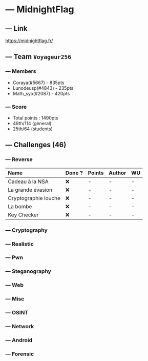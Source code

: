 # — MidnightFlag
## — Link
https://midnightflag.fr/
## — Team `Voyageur256`
### — Members
* Coraya(#5667) - 835pts
* Lunodeusp(#4843) - 235pts
* Math_syo(#2087) - 420pts
### — Score
* Total points : 1490pts
* 49th/114 (general)
* 25th/64 (students)
## — Challenges (46)
### — Reverse
| Name | Done ? | Points | Author | WU |
| :--- | :----- | :----- | :----- | :- |
| Cadeau à la NSA | ❌ | - | - | - |
| La grande évasion | :x: | - | - | - |
| Cryptographie louche | :x: | - | - | - |
| La bombe | :x: | - | - | - | 
| Key Checker | :x: | - | - | - |
### — Cryptography
### — Realistic
### — Pwn
### — Steganography
### — Web
### — Misc
### — OSINT
### — Network
### — Android
### — Forensic
